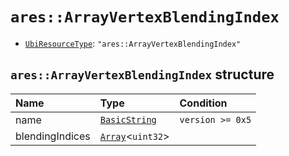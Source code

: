 # `ares::ArrayVertexBlendingIndex`

- [`UbiResourceType`](./index.md#ubiresourcetype-string): `"ares::ArrayVertexBlendingIndex"`

## `ares::ArrayVertexBlendingIndex` structure

| Name | Type | Condition |
| :-- | :-- | :-- |
| name | [`BasicString`](../base.md#basicstring-structure) | `version >= 0x5` |
| blendingIndices | [`Array`](../base.md#array-structure)<`uint32`> |  |
